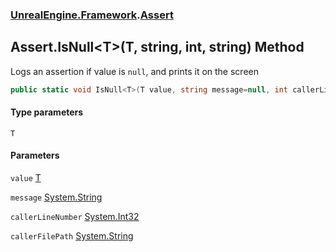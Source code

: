 ### [UnrealEngine.Framework](./UnrealEngine-Framework.md 'UnrealEngine.Framework').[Assert](./UnrealEngine-Framework-Assert.md 'UnrealEngine.Framework.Assert')
## Assert.IsNull&lt;T&gt;(T, string, int, string) Method
Logs an assertion if value is `null`, and prints it on the screen  
```csharp
public static void IsNull<T>(T value, string message=null, int callerLineNumber=0, string callerFilePath=null);
```
#### Type parameters
<a name='UnrealEngine-Framework-Assert-IsNull-T-(T_string_int_string)-T'></a>
`T`  
  
#### Parameters
<a name='UnrealEngine-Framework-Assert-IsNull-T-(T_string_int_string)-value'></a>
`value` [T](#UnrealEngine-Framework-Assert-IsNull-T-(T_string_int_string)-T 'UnrealEngine.Framework.Assert.IsNull&lt;T&gt;(T, string, int, string).T')  
  
<a name='UnrealEngine-Framework-Assert-IsNull-T-(T_string_int_string)-message'></a>
`message` [System.String](https://docs.microsoft.com/en-us/dotnet/api/System.String 'System.String')  
  
<a name='UnrealEngine-Framework-Assert-IsNull-T-(T_string_int_string)-callerLineNumber'></a>
`callerLineNumber` [System.Int32](https://docs.microsoft.com/en-us/dotnet/api/System.Int32 'System.Int32')  
  
<a name='UnrealEngine-Framework-Assert-IsNull-T-(T_string_int_string)-callerFilePath'></a>
`callerFilePath` [System.String](https://docs.microsoft.com/en-us/dotnet/api/System.String 'System.String')  
  
